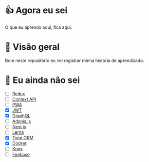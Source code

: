 # 👍 Agora eu sei

O que eu aprendo aqui, fica aqui.

# 🚀 Visão geral

Bom neste repositório eu irei registrar minha história de aprendizado.

# 🤔 Eu ainda não sei

- [ ] [Redux](https://redux.js.org/)
- [ ] [Context API](https://reactjs.org/docs/context.html)
- [ ] [PWA](https://web.dev/progressive-web-apps/)
- [x] [JWT](https://jwt.io/)
- [x] [GraphQL](https://graphql.org/)
- [ ] [Adonis.js](https://adonisjs.com/)
- [ ] [Nest.js](https://nestjs.com/)
- [ ] [Lerna](https://lerna.js.org/)
- [x] [Type ORM](https://typeorm.io)
- [x] [Docker](https://www.docker.com/)
- [ ] [Knex](http://knexjs.org/)
- [ ] [Firebase](https://firebase.google.com/)
